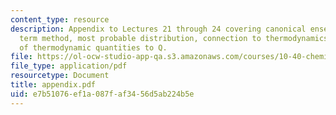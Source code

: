 ```yaml
---
content_type: resource
description: Appendix to Lectures 21 through 24 covering canonical ensemble, maximum
  term method, most probable distribution, connection to thermodynamics, and relation
  of thermodynamic quantities to Q.
file: https://ol-ocw-studio-app-qa.s3.amazonaws.com/courses/10-40-chemical-engineering-thermodynamics-fall-2003/e7b51076ef1a087faf3456d5ab224b5e_appendix.pdf
file_type: application/pdf
resourcetype: Document
title: appendix.pdf
uid: e7b51076-ef1a-087f-af34-56d5ab224b5e
---
```

